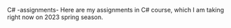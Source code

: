 C# -assignments-
Here are my assignments in C# course, which I am taking right now on 2023 spring season.
